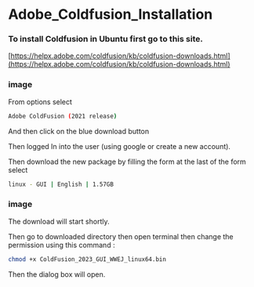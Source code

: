 # Adobe_Coldfusion_Installation

### To install Coldfusion in Ubuntu first go to this site.

[https://helpx.adobe.com/coldfusion/kb/coldfusion-downloads.html](https://helpx.adobe.com/coldfusion/kb/coldfusion-downloads.html)

### image



From options select 
```sh 
Adobe ColdFusion (2021 release)
```
And then click on the blue download button 

Then logged In into the user (using google or create a new account).

Then download the new package by filling the form at the last of the form select 
```sh
linux - GUI | English | 1.57GB
```

### image

The download will start shortly.


Then go to downloaded directory then open terminal then change the permission using this command :

```sh
chmod +x ColdFusion_2023_GUI_WWEJ_linux64.bin
```

Then the dialog box will open.

